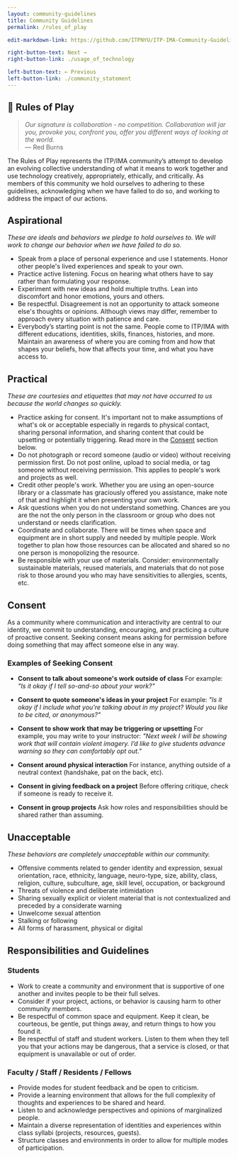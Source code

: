 ```yaml
---
layout: community-guidelines
title: Community Guidelines
permalink: /rules_of_play

edit-markdown-link: https://github.com/ITPNYU/ITP-IMA-Community-Guidelines/edit/main/rules_of_play.md

right-button-text: Next →
right-button-link: ./usage_of_technology

left-button-text: ← Previous
left-button-link: ./community_statement
---
```


## <a name="rules_of_play">🌈 Rules of Play</a>

> _Our signature is collaboration - no competition. Collaboration will jar you, provoke you, confront you, offer you different ways of looking at the world._<br/> — Red Burns

The Rules of Play represents the ITP/IMA community’s attempt to develop an evolving collective understanding of what it means to work together and use technology creatively, appropriately, ethically, and critically. As members of this community we hold ourselves to adhering to these guidelines, acknowledging when we have failed to do so, and working to address the impact of our actions.

## <a name="Aspirational">Aspirational</a>

_These are ideals and behaviors we pledge to hold ourselves to. We will work to change our behavior when we have failed to do so._

- Speak from a place of personal experience and use I statements. Honor other people's lived experiences and speak to your own.
- Practice active listening. Focus on hearing what others have to say rather than formulating your response.
- Experiment with new ideas and hold multiple truths. Lean into discomfort and honor emotions, yours and others.
- Be respectful. Disagreement is not an opportunity to attack someone else's thoughts or opinions. Although views may differ, remember to approach every situation with patience and care.
- Everybody’s starting point is not the same. People come to ITP/IMA with different educations, identities, skills, finances, histories, and more. Maintain an awareness of where you are coming from and how that shapes your beliefs, how that affects your time, and what you have access to.

## <a name="Practical">Practical</a>

_These are courtesies and etiquettes that may not have occurred to us because the world changes so quickly._

- Practice asking for consent. It's important not to make assumptions of what's ok or acceptable especially in regards to physical contact, sharing personal information, and sharing content that could be upsetting or potentially triggering. Read more in the [Consent](#Consent) section below.
- Do not photograph or record someone (audio or video) without receiving permission first. Do not post online, upload to social media, or tag someone without receiving permission. This applies to people's work and projects as well.
- Credit other people's work. Whether you are using an open-source library or a classmate has graciously offered you assistance, make note of that and highlight it when presenting your own work.
- Ask questions when you do not understand something. Chances are you are the not the only person in the classroom or group who does not understand or needs clarification.
- Coordinate and collaborate. There will be times when space and equipment are in short supply and needed by multiple people. Work together to plan how those resources can be allocated and shared so no one person is monopolizing the resource.
- Be responsible with your use of materials. Consider: environmentally sustainable materials, reused materials, and materials that do not pose risk to those around you who may have sensitivities to allergies, scents, etc.

## <a name="Consent">Consent</a>

As a community where communication and interactivity are central to our identity, we commit to understanding, encouraging, and practicing a culture of proactive consent. Seeking consent means asking for permission before doing something that may affect someone else in any way.

### Examples of Seeking Consent

- **Consent to talk about someone's work outside of class**
  For example: _"Is it okay if I tell so-and-so about your work?"_

- **Consent to quote someone's ideas in your project**
  For example: _"Is it okay if I include what you're talking about in my project? Would you like to be cited, or anonymous?"_

- **Consent to show work that may be triggering or upsetting**
  For example, you may write to your instructor: _"Next week I will be showing work that will contain violent imagery. I’d like to give students advance warning so they can comfortably opt out."_

- **Consent around physical interaction**
  For instance, anything outside of a neutral context (handshake, pat on the back, etc).

- **Consent in giving feedback on a project**
  Before offering critique, check if someone is ready to receive it.

- **Consent in group projects**
  Ask how roles and responsibilities should be shared rather than assuming.

## <a name="Unacceptable">Unacceptable</a>

_These behaviors are completely unacceptable within our community._

- Offensive comments related to gender identity and expression, sexual orientation, race, ethnicity, language, neuro-type, size, ability, class, religion, culture, subculture, age, skill level, occupation, or background
- Threats of violence and deliberate intimidation
- Sharing sexually explicit or violent material that is not contextualized and preceded by a considerate warning
- Unwelcome sexual attention
- Stalking or following
- All forms of harassment, physical or digital

## <a name="Responsibilities_and_Guidelines">Responsibilities and Guidelines</a>

### Students

- Work to create a community and environment that is supportive of one another and invites people to be their full selves.
- Consider if your project, actions, or behavior is causing harm to other community members.
- Be respectful of common space and equipment. Keep it clean, be courteous, be gentle, put things away, and return things to how you found it.
- Be respectful of staff and student workers. Listen to them when they tell you that your actions may be dangerous, that a service is closed, or that equipment is unavailable or out of order.

### Faculty / Staff / Residents / Fellows

- Provide modes for student feedback and be open to criticism.
- Provide a learning environment that allows for the full complexity of thoughts and experiences to be shared and heard.
- Listen to and acknowledge perspectives and opinions of marginalized people.
- Maintain a diverse representation of identities and experiences within class syllabi (projects, resources, guests).
- Structure classes and environments in order to allow for multiple modes of participation.

